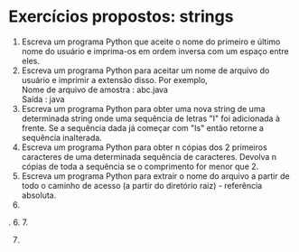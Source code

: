 # Exercícios propostos: strings

1. Escreva um programa Python que aceite o nome do primeiro e último nome do usuário e imprima-os em ordem inversa com um espaço entre eles. 
2. Escreva um programa Python para aceitar um nome de arquivo do usuário e imprimir a extensão disso.
Por exemplo,   
Nome de arquivo de amostra : abc.java   
Saída : java  
3. Escreva um programa Python para obter uma nova string de uma determinada string onde uma sequência de letras "I" foi adicionada à frente.
Se a sequência dada já começar com "Is" então retorne a sequência inalterada.
4. Escreva um programa Python para obter n cópias dos 2 primeiros caracteres de uma determinada sequência de caracteres.
Devolva n cópias de toda a sequência se o comprimento for menor que 2. 
5. Escreva um programa Python para extrair o nome do arquivo a partir de todo o caminho de acesso (a partir do diretório raiz) - referência absoluta.
6. 

. 
6. 7. 

7. 
